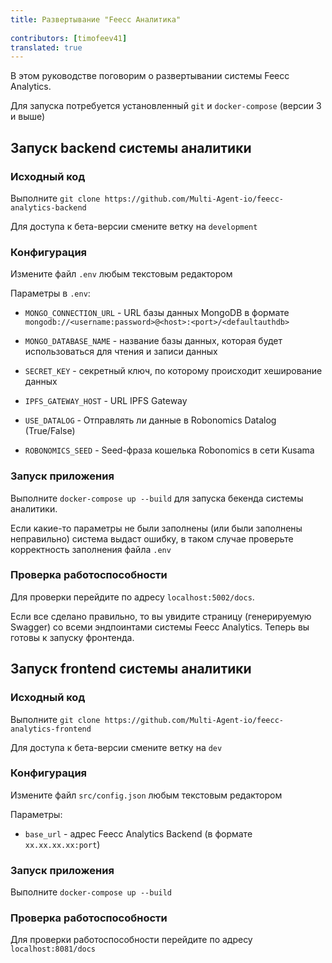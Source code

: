 ```yaml
---
title: Развертывание "Feecc Аналитика"
 
contributors: [timofeev41]
translated: true
---
```


В этом руководстве поговорим о развертывании системы Feecc Analytics.

Для запуска потребуется установленный `git` и `docker-compose` (версии 3 и выше)

## Запуск backend системы аналитики

### Исходный код

Выполните `git clone https://github.com/Multi-Agent-io/feecc-analytics-backend`

Для доступа к бета-версии смените ветку на `development`

### Конфигурация

Измените файл `.env` любым текстовым редактором

Параметры в `.env`:

* `MONGO_CONNECTION_URL` - URL базы данных MongoDB в формате `mongodb://<username:password>@<host>:<port>/<defaultauthdb>`

* `MONGO_DATABASE_NAME` - название базы данных, которая будет использоваться для чтения и записи данных

* `SECRET_KEY` - секретный ключ, по которому происходит хеширование данных

* `IPFS_GATEWAY_HOST` - URL IPFS Gateway

* `USE_DATALOG` - Отправлять ли данные в Robonomics Datalog (True/False)

* `ROBONOMICS_SEED` - Seed-фраза кошелька Robonomics в сети Kusama

### Запуск приложения

Выполните `docker-compose up --build` для запуска бекенда системы аналитики.

Если какие-то параметры не были заполнены (или были заполнены неправильно) система выдаст ошибку, в таком случае проверьте корректность заполнения файла `.env`

### Проверка работоспособности

Для проверки перейдите по адресу `localhost:5002/docs`. 

Если все сделано правильно, то вы увидите страницу (генерируемую Swagger) со всеми эндпоинтами системы Feecc Analytics. Теперь вы готовы к запуску фронтенда.

## Запуск frontend системы аналитики

### Исходный код

Выполните `git clone https://github.com/Multi-Agent-io/feecc-analytics-frontend`

Для доступа к бета-версии смените ветку на `dev`

### Конфигурация

Измените файл `src/config.json` любым текстовым редактором

Параметры:

* `base_url` - адрес Feecc Analytics Backend (в формате `хх.хх.хх.хх:port`)

### Запуск приложения

Выполните `docker-compose up --build`

### Проверка работоспособности

Для проверки работоспособности перейдите по адресу `localhost:8081/docs`

